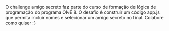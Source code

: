 O challenge amigo secreto faz parte do curso de formação de lógica de programação do programa ONE 8. 
O desafio é construir um código app.js que permita incluir nomes e selecionar um amigo secreto no final. 
Colabore como quiser :)
